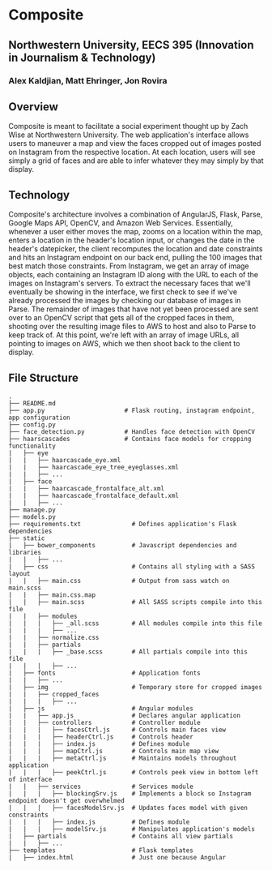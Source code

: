 # Composite
## Northwestern University, EECS 395 (Innovation in Journalism & Technology)
### Alex Kaldjian, Matt Ehringer, Jon Rovira


## Overview
Composite is meant to facilitate a social experiment thought up by Zach Wise at Northwestern University. The web application's
interface allows users to maneuver a map and view the faces cropped out of images posted on Instagram from the respective location.
At each location, users will see simply a grid of faces and are able to infer whatever they may simply by that display.


## Technology
Composite's architecture involves a combination of AngularJS, Flask, Parse, Google Maps API, OpenCV, and Amazon Web Services.
Essentially, whenever a user either moves the map, zooms on a location within the map, enters a location in the header's
location input, or changes the date in the header's datepicker, the client recomputes the location and date constraints and
hits an Instagram endpoint on our back end, pulling the 100 images that best match those constraints. From Instagram, we get
an array of image objects, each containing an Instagram ID along with the URL to each of the images on Instagram's servers.
To extract the necessary faces that we'll eventually be showing in the interface, we first check to see if we've already
processed the images by checking our database of images in Parse. The remainder of images that have not yet been processed
are sent over to an OpenCV script that gets all of the cropped faces in them, shooting over the resulting image files to AWS
to host and also to Parse to keep track of. At this point, we're left with an array of image URLs, all pointing to images on
AWS, which we then shoot back to the client to display.


## File Structure
	.
	├── README.md
	├── app.py                      # Flask routing, instagram endpoint, app configuration
	├── config.py
	├── face_detection.py           # Handles face detection with OpenCV
	├── haarscascades               # Contains face models for cropping functionality
	|   ├── eye
	|   |   ├── haarcascade_eye.xml
	|   |   ├── haarcascade_eye_tree_eyeglasses.xml
	|   |   ├── ...
	|   ├── face
	|   |   ├── haarcascade_frontalface_alt.xml
	|   |   ├── haarcascade_frontalface_default.xml
	|   |   ├── ...
	├── manage.py
	├── models.py
	├── requirements.txt              # Defines application's Flask dependencies
	├── static
	|   ├── bower_components          # Javascript dependencies and libraries
	|   |   ├── ...
	|   ├── css                       # Contains all styling with a SASS layout
	|   |   ├── main.css              # Output from sass watch on main.scss
	|   |   ├── main.css.map
	|   |   ├── main.scss             # All SASS scripts compile into this file
	|   |   ├── modules
	|   |   |   ├── _all.scss         # All modules compile into this file
	|   |   |   ├── ...
	|   |   ├── normalize.css
	|   |   ├── partials
	|   |   |   ├── _base.scss        # All partials compile into this file
	|   |   |   ├── ...
	|   ├── fonts                     # Application fonts
	|   |   ├── ...
	|   ├── img                       # Temporary store for cropped images
	|   |   ├── cropped_faces
	|   |   |   ├── ...
	|   ├── js                        # Angular modules
	|   |   ├── app.js                # Declares angular application
	|   |   ├── controllers           # Controller module
	|   |   |   ├── facesCtrl.js      # Controls main faces view
	|   |   |   ├── headerCtrl.js     # Controls header
	|   |   |   ├── index.js          # Defines module
	|   |   |   ├── mapCtrl.js        # Controls main map view
	|   |   |   ├── metaCtrl.js       # Maintains models throughout application
	|   |   |   ├── peekCtrl.js       # Controls peek view in bottom left of interface
	|   |   ├── services              # Services module
	|   |   |   ├── blockingSrv.js    # Implements a block so Instagram endpoint doesn't get overwhelmed
	|   |   |   ├── facesModelSrv.js  # Updates faces model with given constraints
	|   |   |   ├── index.js          # Defines module
	|   |   |   ├── modelSrv.js       # Manipulates application's models
	|   ├── partials                  # Contains all view partials
	|   |   ├── ...
	├── templates                     # Flask templates
	|   ├── index.html                # Just one because Angular










